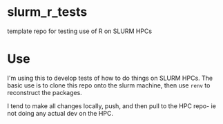 # slurm_r_tests
template repo for testing use of R on SLURM HPCs

# Use
I'm using this to develop tests of how to do things on SLURM HPCs. The basic use is to clone this repo onto the slurm machine, then use `renv` to reconstruct the packages. 

I tend to make all changes locally, push, and then pull to the HPC repo- ie not doing any actual dev on the HPC.
